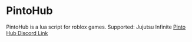 # PintoHub
PintoHub is a lua script for roblox games.
Supported:
Jujutsu Infinite
[Pinto Hub Discord Link](https://discord.gg/jq4hD8cB)
